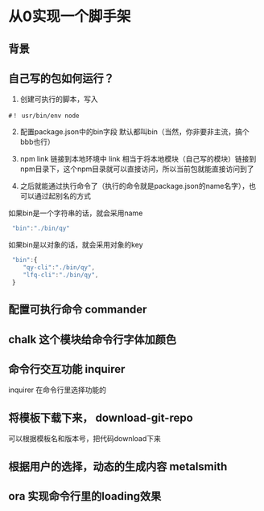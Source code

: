 
# 从0实现一个脚手架

## 背景

## 自己写的包如何运行？

1. 创建可执行的脚本，写入
```text
#！ usr/bin/env node
```

2. 配置package.json中的bin字段
默认都叫bin（当然，你非要非主流，搞个bbb也行）

4. npm link 链接到本地环境中
 link 相当于将本地模块（自己写的模块）链接到npm目录下，这个npm目录就可以直接访问，所以当前包就能直接访问到了

5. 之后就能通过执行命令了（执行的命令就是package.json的name名字），也可以通过起别名的方式

如果bin是一个字符串的话，就会采用name
```js
 "bin":"./bin/qy"
```
如果bin是以对象的话，就会采用对象的key
```js
 "bin":{
    "qy-cli":"./bin/qy",
    "lfq-cli":"./bin/qy",
 }
```

## 配置可执行命令 commander


## chalk 这个模块给命令行字体加颜色

## 命令行交互功能  inquirer
inquirer 在命令行里选择功能的

## 将模板下载下来， download-git-repo
可以根据模板名和版本号，把代码download下来

##  根据用户的选择，动态的生成内容  metalsmith

## ora 实现命令行里的loading效果


